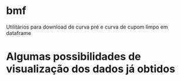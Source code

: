 # bmf
Utilitários para download de curva pré e curva de cupom limpo em dataframe

# Algumas possibilidades de visualização dos dados já obtidos

